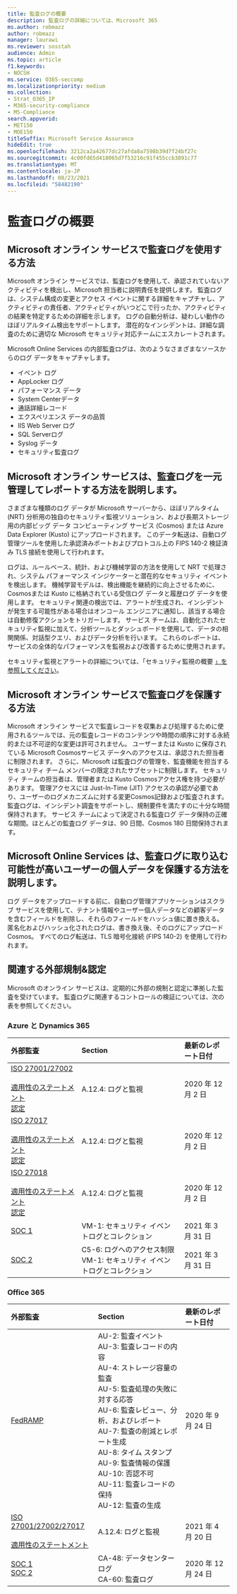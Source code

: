 ```yaml
---
title: 監査ログの概要
description: 監査ログの詳細については、Microsoft 365
ms.author: robmazz
author: robmazz
manager: laurawi
ms.reviewer: sosstah
audience: Admin
ms.topic: article
f1.keywords:
- NOCSH
ms.service: O365-seccomp
ms.localizationpriority: medium
ms.collection:
- Strat_O365_IP
- M365-security-compliance
- MS-Compliance
search.appverid:
- MET150
- MOE150
titleSuffix: Microsoft Service Assurance
hideEdit: true
ms.openlocfilehash: 3212ca2a42677dc27afda8a7598b39d7f24bf27c
ms.sourcegitcommit: 4c00fd65d418065d7f53216c91f455ccb3891c77
ms.translationtype: MT
ms.contentlocale: ja-JP
ms.lasthandoff: 08/23/2021
ms.locfileid: "58482190"
---
```

# <a name="audit-logging-overview"></a>監査ログの概要

## <a name="how-do-microsoft-online-services-employ-audit-logging"></a>Microsoft オンライン サービスで監査ログを使用する方法

Microsoft オンライン サービスでは、監査ログを使用して、承認されていないアクティビティを検出し、Microsoft 担当者に説明責任を提供します。 監査ログは、システム構成の変更とアクセス イベントに関する詳細をキャプチャし、アクティビティの責任者、アクティビティがいつどこで行ったか、アクティビティの結果を特定するための詳細を示します。 ログの自動分析は、疑わしい動作のほぼリアルタイム検出をサポートします。 潜在的なインシデントは、詳細な調査のために適切な Microsoft セキュリティ対応チームにエスカレートされます。

Microsoft Online Services の内部監査ログは、次のようなさまざまなソースからのログ データをキャプチャします。

- イベント ログ
- AppLocker ログ
- パフォーマンス データ
- System Centerデータ
- 通話詳細レコード
- エクスペリエンス データの品質
- IIS Web Server ログ
- SQL Serverログ
- Syslog データ
- セキュリティ監査ログ

## <a name="how-do-microsoft-online-services-centralize-and-report-on-audit-logs"></a>Microsoft オンライン サービスは、監査ログを一元管理してレポートする方法を説明します。

さまざまな種類のログ データが Microsoft サーバーから、ほぼリアルタイム (NRT) 分析用の独自のセキュリティ監視ソリューション、および長期ストレージ用の内部ビッグ データ コンピューティング サービス (Cosmos) または Azure Data Explorer (Kusto) にアップロードされます。 このデータ転送は、自動ログ管理ツールを使用した承認済みポートおよびプロトコル上の FIPS 140-2 検証済み TLS 接続を使用して行われます。

ログは、ルールベース、統計、および機械学習の方法を使用して NRT で処理され、システム パフォーマンス インジケーターと潜在的なセキュリティ イベントを検出します。 機械学習モデルは、検出機能を継続的に向上させるために、Cosmosまたは Kusto に格納されている受信ログ データと履歴ログ データを使用します。 セキュリティ関連の検出では、アラートが生成され、インシデントが発生する可能性がある場合はオンコール エンジニアに通知し、該当する場合は自動修復アクションをトリガーします。 サービス チームは、自動化されたセキュリティ監視に加えて、分析ツールとダッシュボードを使用して、データの相関関係、対話型クエリ、およびデータ分析を行います。 これらのレポートは、サービスの全体的なパフォーマンスを監視および改善するために使用されます。

セキュリティ監視とアラートの詳細については、「セキュリティ監視の概要 [」を参照してください](assurance-security-monitoring.md)。

## <a name="how-do-microsoft-online-services-protect-audit-logs"></a>Microsoft オンライン サービスで監査ログを保護する方法

Microsoft オンライン サービスで監査レコードを収集および処理するために使用されるツールでは、元の監査レコードのコンテンツや時間の順序に対する永続的または不可逆的な変更は許可されません。 ユーザーまたは Kusto に保存されている Microsoft Cosmosサービス データへのアクセスは、承認された担当者に制限されます。 さらに、Microsoft は監査ログの管理を、監査機能を担当するセキュリティ チーム メンバーの限定されたサブセットに制限します。 セキュリティ チームの担当者は、管理者または Kusto Cosmosアクセス権を持つ必要があります。 管理アクセスには Just-In-Time (JIT) アクセスの承認が必要であり、ユーザーのログメカニズムに対する変更Cosmos記録および監査されます。 監査ログは、インシデント調査をサポートし、規制要件を満たすのに十分な時間保持されます。 サービス チームによって決定される監査ログ データ保持の正確な期間。ほとんどの監査ログ データは、90 日間、Cosmos 180 日間保持されます。

## <a name="how-do-microsoft-online-services-protect-user-personal-data-that-may-be-captured-in-audit-logs"></a>Microsoft Online Services は、監査ログに取り込む可能性が高いユーザーの個人データを保護する方法を説明します。

ログ データをアップロードする前に、自動ログ管理アプリケーションはスクラブ サービスを使用して、テナント情報やユーザー個人データなどの顧客データを含むフィールドを削除し、それらのフィールドをハッシュ値に置き換える。 匿名化およびハッシュ化されたログは、書き換え後、そのログにアップロードCosmos。 すべてのログ転送は、TLS 暗号化接続 (FIPS 140-2) を使用して行われます。

## <a name="related-external-regulations--certifications"></a>関連する外部規制&認定

Microsoft のオンライン サービスは、定期的に外部の規制と認定に準拠した監査を受けています。 監査ログに関連するコントロールの検証については、次の表を参照してください。

### <a name="azure-and-dynamics-365"></a>Azure と Dynamics 365

| **外部監査** | **Section** | **最新のレポート日付** |
|:--------------------|:------------|:-----------------------|
| [ISO 27001/27002](https://servicetrust.microsoft.com/ViewPage/MSComplianceGuideV3?command=Download&downloadType=Document&downloadId=e9116047-f327-430c-a83f-166b7e561ad6&tab=7027ead0-3d6b-11e9-b9e1-290b1eb4cdeb&docTab=7027ead0-3d6b-11e9-b9e1-290b1eb4cdeb_ISO_Reports) <br><br> [適用性のステートメント](https://servicetrust.microsoft.com/ViewPage/MSComplianceGuideV3?command=Download&downloadType=Document&downloadId=00af6c3e-7f3e-4e0d-8b0e-79f45ef2cef1&tab=7027ead0-3d6b-11e9-b9e1-290b1eb4cdeb&docTab=7027ead0-3d6b-11e9-b9e1-290b1eb4cdeb_ISO_Reports) <br> [認定](https://servicetrust.microsoft.com/ViewPage/MSComplianceGuideV3?command=Download&downloadType=Document&downloadId=d7af5304-3a31-40e6-9abb-e26352305d41&tab=7027ead0-3d6b-11e9-b9e1-290b1eb4cdeb&docTab=7027ead0-3d6b-11e9-b9e1-290b1eb4cdeb_ISO_Reports) | A.12.4: ログと監視 | 2020 年 12 月 2 日 |
| [ISO 27017](https://servicetrust.microsoft.com/ViewPage/MSComplianceGuideV3?command=Download&downloadType=Document&downloadId=e9116047-f327-430c-a83f-166b7e561ad6&tab=7027ead0-3d6b-11e9-b9e1-290b1eb4cdeb&docTab=7027ead0-3d6b-11e9-b9e1-290b1eb4cdeb_ISO_Reports) <br><br> [適用性のステートメント](https://servicetrust.microsoft.com/ViewPage/MSComplianceGuideV3?command=Download&downloadType=Document&downloadId=a3bca0ac-867d-4204-b66b-13665f5f1e8d&tab=7027ead0-3d6b-11e9-b9e1-290b1eb4cdeb&docTab=7027ead0-3d6b-11e9-b9e1-290b1eb4cdeb_ISO_Reports) <br> [認定](https://servicetrust.microsoft.com/ViewPage/MSComplianceGuideV3?command=Download&downloadType=Document&downloadId=25718a8a-f34d-41e1-a95a-c49246508787&tab=7027ead0-3d6b-11e9-b9e1-290b1eb4cdeb&docTab=7027ead0-3d6b-11e9-b9e1-290b1eb4cdeb_ISO_Reports) | A.12.4: ログと監視 | 2020 年 12 月 2 日 |
| [ISO 27018](https://servicetrust.microsoft.com/ViewPage/MSComplianceGuideV3?command=Download&downloadType=Document&downloadId=e9116047-f327-430c-a83f-166b7e561ad6&tab=7027ead0-3d6b-11e9-b9e1-290b1eb4cdeb&docTab=7027ead0-3d6b-11e9-b9e1-290b1eb4cdeb_ISO_Reports) <br><br> [適用性のステートメント](https://servicetrust.microsoft.com/ViewPage/MSComplianceGuideV3?command=Download&downloadType=Document&downloadId=00af6c3e-7f3e-4e0d-8b0e-79f45ef2cef1&tab=7027ead0-3d6b-11e9-b9e1-290b1eb4cdeb&docTab=7027ead0-3d6b-11e9-b9e1-290b1eb4cdeb_ISO_Reports) <br> [認定](https://servicetrust.microsoft.com/ViewPage/MSComplianceGuideV3?command=Download&downloadType=Document&downloadId=56904fc3-0942-4ff5-9eef-7cabc751a25c&tab=7027ead0-3d6b-11e9-b9e1-290b1eb4cdeb&docTab=7027ead0-3d6b-11e9-b9e1-290b1eb4cdeb_ISO_Reports) | A.12.4: ログと監視 | 2020 年 12 月 2 日 |
| [SOC 1](https://servicetrust.microsoft.com/ViewPage/MSComplianceGuideV3?command=Download&downloadType=Document&downloadId=b8721ebd-af20-42fe-b22f-8332b0a19517&tab=7027ead0-3d6b-11e9-b9e1-290b1eb4cdeb&docTab=7027ead0-3d6b-11e9-b9e1-290b1eb4cdeb_SOC_%2F_SSAE_16_Reports) | VM-1: セキュリティ イベントログとコレクション | 2021 年 3 月 31 日 |
| [SOC 2](https://servicetrust.microsoft.com/ViewPage/MSComplianceGuideV3?command=Download&downloadType=Document&downloadId=234a0f57-83c1-4afc-a586-a0e7a59592f7&tab=7027ead0-3d6b-11e9-b9e1-290b1eb4cdeb&docTab=7027ead0-3d6b-11e9-b9e1-290b1eb4cdeb_SOC_%2F_SSAE_16_Reports) | C5-6: ログへのアクセス制限 <br> VM-1: セキュリティ イベントログとコレクション | 2021 年 3 月 31 日 |

### <a name="office-365"></a>Office 365

| **外部監査** | **Section** | **最新のレポート日付** |
|:--------------------|:------------|:-----------------------|
| [FedRAMP](https://compliance.microsoft.com/compliancemanager) | AU-2: 監査イベント <br> AU-3: 監査レコードの内容 <br> AU-4: ストレージ容量の監査 <br> AU-5: 監査処理の失敗に対する応答 <br> AU-6: 監査レビュー、分析、およびレポート <br> AU-7: 監査の削減とレポート生成 <br> AU-8: タイム スタンプ <br> AU-9: 監査情報の保護  <br> AU-10: 否認不可 <br> AU-11: 監査レコードの保持 <br> AU-12: 監査の生成  | 2020 年 9 月 24 日 |
| [ISO 27001/27002/27017](https://servicetrust.microsoft.com/ViewPage/MSComplianceGuideV3?command=Download&downloadType=Document&downloadId=8d625374-4f2d-49f8-9d37-a4281ba98222&tab=7027ead0-3d6b-11e9-b9e1-290b1eb4cdeb&docTab=7027ead0-3d6b-11e9-b9e1-290b1eb4cdeb_ISO_Reports) <br><br> [適用性のステートメント](https://servicetrust.microsoft.com/ViewPage/MSComplianceGuideV3?command=Download&downloadType=Document&downloadId=c0df4ce8-c77e-4183-84eb-c8688470d8b1&tab=7027ead0-3d6b-11e9-b9e1-290b1eb4cdeb&docTab=7027ead0-3d6b-11e9-b9e1-290b1eb4cdeb_ISO_Reports) | A.12.4: ログと監視 | 2021 年 4 月 20 日 |
| [SOC 1](https://servicetrust.microsoft.com/ViewPage/MSComplianceGuideV3?command=Download&downloadType=Document&downloadId=90df3f9c-3aaf-4dbf-99d0-ca9f2991721b&tab=7027ead0-3d6b-11e9-b9e1-290b1eb4cdeb&docTab=7027ead0-3d6b-11e9-b9e1-290b1eb4cdeb_SOC_%2F_SSAE_16_Reports) <br> [SOC 2](https://servicetrust.microsoft.com/ViewPage/MSComplianceGuideV3?command=Download&downloadType=Document&downloadId=a73c1738-7892-42b7-acd3-87b6371c53f6&tab=7027ead0-3d6b-11e9-b9e1-290b1eb4cdeb&docTab=7027ead0-3d6b-11e9-b9e1-290b1eb4cdeb_SOC_%2F_SSAE_16_Reports) | CA-48: データセンターログ <br> CA-60: 監査ログ | 2020 年 12 月 24 日 |